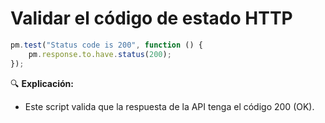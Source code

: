# Validar el código de estado HTTP

```js
pm.test("Status code is 200", function () {
    pm.response.to.have.status(200);
});
```

🔍 **Explicación:**
- Este script valida que la respuesta de la API tenga el código 200 (OK).
